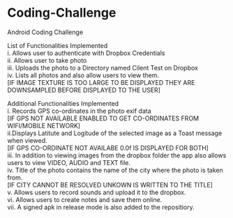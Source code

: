 # Coding-Challenge
Android Coding Challenge

List of Functionalities Implemented<br />
i. Allows user to authenticate with Dropbox Credentials<br />
ii. Allows user to take photo<br />
iii. Uploads the photo to a Directory named Cilent Test on Dropbox<br />
iv. Lists all photos and also allow users to view them.<br />
[IF IMAGE TEXTURE IS TOO LARGE TO BE DISPLAYED THEY ARE DOWNSAMPLED BEFORE DISPLAYED TO THE USER]<br />

Additional Functionalities Implemented<br />
i. Records GPS co-ordinates in the photo exif data <br />
[IF GPS NOT AVAILABLE ENABLED TO GET CO-ORDINATES FROM WIFI/MOBILE NETWORK]<br />
ii.Displays Latitute and Logitude of the selected image as a Toast message when viewed. <br />
[IF GPS CO-ORDINATE NOT AVAILABE 0.0f IS DISPLAYED FOR BOTH]<br />
iii. In addition to viewing images from the dropbox folder the app also allows users to view VIDEO, AUDIO and TEXT file.<br />
iv. Title of the photo contains the name of the city where the photo is taken from. <br />
[IF CITY CANNOT BE RESOLVED UNKOWN IS WRITTEN TO THE TITLE]<br />
v. Allows users to record sounds and upload it to the dropbox.<br />
vi. Allows users to create notes and save them online.<br />
vii. A signed apk in release mode is also added to the repositiory.

